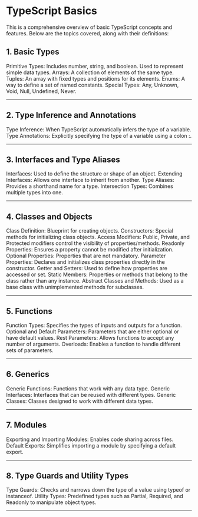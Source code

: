 <h1>TypeScript Basics</h1>
This is a comprehensive overview of basic TypeScript concepts and features. Below are the topics covered, along with their definitions:

<h2>1. Basic Types</h2>
Primitive Types: Includes number, string, and boolean. Used to represent simple data types.
Arrays: A collection of elements of the same type.
Tuples: An array with fixed types and positions for its elements.
Enums: A way to define a set of named constants.
Special Types: Any, Unknown, Void, Null, Undefined, Never.
<hr>
<h2>2. Type Inference and Annotations</h2>
Type Inference: When TypeScript automatically infers the type of a variable.
Type Annotations: Explicitly specifying the type of a variable using a colon :.
<hr>
<h2>3. Interfaces and Type Aliases</h2>
Interfaces: Used to define the structure or shape of an object.
Extending Interfaces: Allows one interface to inherit from another.
Type Aliases: Provides a shorthand name for a type.
Intersection Types: Combines multiple types into one.
<hr>
<h2>4. Classes and Objects</h2>
Class Definition: Blueprint for creating objects.
Constructors: Special methods for initializing class objects.
Access Modifiers: Public, Private, and Protected modifiers control the visibility of properties/methods.
Readonly Properties: Ensures a property cannot be modified after initialization.
Optional Properties: Properties that are not mandatory.
Parameter Properties: Declares and initializes class properties directly in the constructor.
Getter and Setters: Used to define how properties are accessed or set.
Static Members: Properties or methods that belong to the class rather than any instance.
Abstract Classes and Methods: Used as a base class with unimplemented methods for subclasses.
<hr>
<h2>5. Functions</h2>
Function Types: Specifies the types of inputs and outputs for a function.
Optional and Default Parameters: Parameters that are either optional or have default values.
Rest Parameters: Allows functions to accept any number of arguments.
Overloads: Enables a function to handle different sets of parameters.
<hr>
<h2>6. Generics</h2>
Generic Functions: Functions that work with any data type.
Generic Interfaces: Interfaces that can be reused with different types.
Generic Classes: Classes designed to work with different data types.
<hr>
<h2>7. Modules</h2>
Exporting and Importing Modules: Enables code sharing across files.
Default Exports: Simplifies importing a module by specifying a default export.
<hr>
<h2>8. Type Guards and Utility Types</h2>
Type Guards: Checks and narrows down the type of a value using typeof or instanceof.
Utility Types: Predefined types such as Partial, Required, and Readonly to manipulate object types.
<hr>

